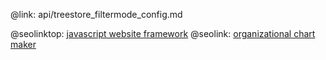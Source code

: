 @link: api/treestore_filtermode_config.md

@seolinktop: [javascript website framework](https://webix.com)
@seolink: [organizational chart maker](https://webix.com/widget/organogram/)